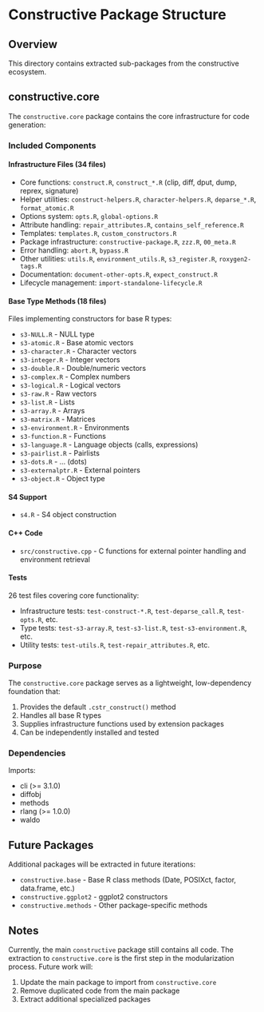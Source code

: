 # Constructive Package Structure

## Overview

This directory contains extracted sub-packages from the constructive ecosystem.

## constructive.core

The `constructive.core` package contains the core infrastructure for code generation:

### Included Components

#### Infrastructure Files (34 files)
- Core functions: `construct.R`, `construct_*.R` (clip, diff, dput, dump, reprex, signature)
- Helper utilities: `construct-helpers.R`, `character-helpers.R`, `deparse_*.R`, `format_atomic.R`
- Options system: `opts.R`, `global-options.R`
- Attribute handling: `repair_attributes.R`, `contains_self_reference.R`
- Templates: `templates.R`, `custom_constructors.R`
- Package infrastructure: `constructive-package.R`, `zzz.R`, `00_meta.R`
- Error handling: `abort.R`, `bypass.R`
- Other utilities: `utils.R`, `environment_utils.R`, `s3_register.R`, `roxygen2-tags.R`
- Documentation: `document-other-opts.R`, `expect_construct.R`
- Lifecycle management: `import-standalone-lifecycle.R`

#### Base Type Methods (18 files)
Files implementing constructors for base R types:
- `s3-NULL.R` - NULL type
- `s3-atomic.R` - Base atomic vectors
- `s3-character.R` - Character vectors
- `s3-integer.R` - Integer vectors
- `s3-double.R` - Double/numeric vectors
- `s3-complex.R` - Complex numbers
- `s3-logical.R` - Logical vectors
- `s3-raw.R` - Raw vectors
- `s3-list.R` - Lists
- `s3-array.R` - Arrays
- `s3-matrix.R` - Matrices
- `s3-environment.R` - Environments
- `s3-function.R` - Functions
- `s3-language.R` - Language objects (calls, expressions)
- `s3-pairlist.R` - Pairlists
- `s3-dots.R` - ... (dots)
- `s3-externalptr.R` - External pointers
- `s3-object.R` - Object type

#### S4 Support
- `s4.R` - S4 object construction

#### C++ Code
- `src/constructive.cpp` - C functions for external pointer handling and environment retrieval

#### Tests
26 test files covering core functionality:
- Infrastructure tests: `test-construct-*.R`, `test-deparse_call.R`, `test-opts.R`, etc.
- Type tests: `test-s3-array.R`, `test-s3-list.R`, `test-s3-environment.R`, etc.
- Utility tests: `test-utils.R`, `test-repair_attributes.R`, etc.

### Purpose

The `constructive.core` package serves as a lightweight, low-dependency foundation that:
1. Provides the default `.cstr_construct()` method
2. Handles all base R types
3. Supplies infrastructure functions used by extension packages
4. Can be independently installed and tested

### Dependencies

Imports:
- cli (>= 3.1.0)
- diffobj
- methods
- rlang (>= 1.0.0)
- waldo

## Future Packages

Additional packages will be extracted in future iterations:
- `constructive.base` - Base R class methods (Date, POSIXct, factor, data.frame, etc.)
- `constructive.ggplot2` - ggplot2 constructors
- `constructive.methods` - Other package-specific methods

## Notes

Currently, the main `constructive` package still contains all code. The extraction to `constructive.core` is the first step in the modularization process. Future work will:
1. Update the main package to import from `constructive.core`
2. Remove duplicated code from the main package
3. Extract additional specialized packages
